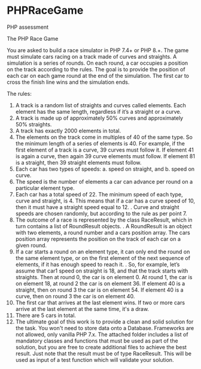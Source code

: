 # PHPRaceGame
PHP assessment

The PHP Race Game

You are asked to build a race simulator in PHP 7.4+ or PHP 8.+. The game must simulate cars racing on a track made of curves and straights. A simulation is a series of rounds. On each round, a car occupies a position on the track according to the rules. The goal is to provide the position of each car on each game round at the end of the simulation. The first car to cross the finish line wins and the simulation ends.

The rules:
1.	A track is a random list of straights and curves called elements. Each element has the same length, regardless if it’s a straight or a curve.
2.	A track is made up of approximately 50% curves and approximately 50% straights.
3.	A track has exactly 2000 elements in total.
4.	The elements on the track come in multiples of 40 of the same type. So the minimum length of a series of elements is 40. For example, if the first element of a track is a curve, 39 curves must follow it. If element 41 is again a curve, then again 39 curve elements must follow. If element 81 is a straight, then 39 straight elements must follow.
5.	Each car has two types of speeds: 
a.	speed on straight, and 
b.	speed on curve. 
6.	The speed is the number of elements a car can advance per round on a particular element type.
7.	Each car has a total speed of 22. The minimum speed of each type, curve and straight, is 4. This means that if a car has a curve speed of 10, then it must have a straight speed equal to 12.
 .	Curve and straight speeds are chosen randomly, but according to the rule as per point 7.
8.	The outcome of a race is represented by the class RaceResult, which in turn contains a list of RoundResult objects. 
 .	A RoundResult is an object with two elements, a round number and a cars position array. The cars position array represents the position on the track of each car on a given round.
9.	If a car starts a round on an element type, it can only end the round on the same element type, or on the first element of the next sequence of elements, if it has enough speed to reach it.
 .	So, for example, let’s assume that car1 speed on straight is 18, and that the track starts with straights. Then at round 0, the car is on element 0. At round 1, the car is on element 18, at round 2 the car is on element 36. If element 40 is a straight, then on round 3 the car is on element 54. If element 40 is a curve, then on round 3 the car is on element 40.
10.	The first car that arrives at the last element wins. If two or more cars arrive at the last element at the same time, it's a draw.
11.	There are 5 cars in total.
12.	The ultimate goal of this work is to provide a clean and solid solution for the task. You won't need to store data onto a Database. Frameworks are not allowed, only vanilla PHP 7.x. The attached folder includes a list of mandatory classes and functions that must be used as part of the solution, but you are free to create additional files to achieve the best result. Just note that the result must be of type RaceResult. This will be used as input of a test function which will validate your solution.
